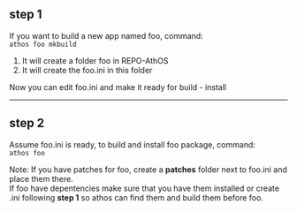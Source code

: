 ## step 1
If you want to build a new app named foo, command: 
<br> `athos foo mkbuild`
1. It will create a folder foo in REPO-AthOS
2. It will create the foo.ini in this folder

Now you can edit foo.ini and make it ready for build - install<p>

---

## step 2
Assume foo.ini is ready, to build and install foo package, command:<br>
`athos foo`<br>


Note: If you have patches for foo, create a **patches** folder next to foo.ini and place them there.<br>
      If foo have depentencies make sure that you have them installed or create .ini following **step 1** so athos can find them and build them before foo. 


